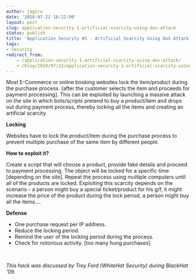 ```yaml
---
author: jagira
date: '2010-07-22 16:22:00'
layout: post
slug: application-security-1-artificial-scarcity-using-dos-attack
status: publish
title: 'Application Security #1 - Artificial Scarcity Using DoS Attack'
tags:
- Security
redirect_from:
    - /application-security-1-artificial-scarcity-using-dos-attack/
    - /blog/2010/07/22/application-security-1-artificial-scarcity-using-dos-attack/
---
```


Most E-Commerce or online booking websites lock the item/product
during the purchase process. \[after the customer selects the item
and proceeds for payment processing\]. This can be exploited by
launching a massive attack on the site in which bots/scripts
pretend to buy a product/item and drops out during payment process,
thereby locking all the items and creating an artificial
scarcity. 

**Locking**  

Websites have to lock the product/item during the purchase process
to prevent multiple purchase of the same item by different people.

**How to exploit it?**  

Create a script that will choose a product, provide fake details
and proceed to payment processing. The object will be locked for a
specific time \[depending on the site\]. Repeat the process using
multiple computers until all of the products are locked. Exploiting
this scarcity depends on the scenario - a person might buy a
special ticket/product for his g/f, it might increase the price of
the product during the lock period, a person might buy all the
items....

**Defense** 

-   One purchase request per IP address.
-   Reduce the locking period.
-   Remind the user of the locking period during the process.
-   Check for notorious activity. \[too many hung purchases\]   

 

*This hack was discussed by Trey Ford (WhiteHat Security) during BlackHat '09.*



